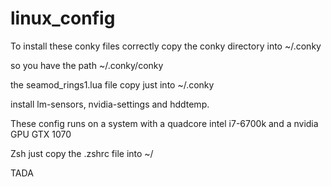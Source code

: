 # linux_config

To install these conky files correctly copy the conky directory into ~/.conky

so you have the path ~/.conky/conky

the seamod_rings1.lua file copy just into ~/.conky

install lm-sensors, nvidia-settings and hddtemp.

These config runs on a system with a quadcore intel i7-6700k and a 
nvidia GPU GTX 1070

Zsh just copy the .zshrc file into ~/

TADA
